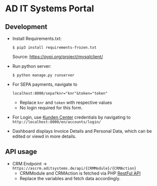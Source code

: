# AD IT Systems Portal

## Development

* Install Requirements.txt:
  ```
  $ pip3 install requirements-frozen.txt
  ```
  Source: <https://pypi.org/project/mysqlclient/>
  
* Run python server:
    ```
    $ python manage.py runserver
    ```
- For SEPA payments, navigate to 
    ```
    localhost:8000/sepa?knr="knr"&token="token"
    ```
    - Replace `knr` and `token` with respective values
    - No login required for this form.

- For Login, use [Kunden Center](https://kunden.aditsystems.de/kc/Login/Login.html) credentials by navigating to `http://localhost:8000/en/accounts/login/`

- Dashboard displays Invoice Details and Personal Data, which can be edited or viewd in more details.

## API usage

- CRM Endpoint -> `https://ascrm.aditsystems.de/api/{CRMModule}/{CRMAction}`
    * CRMModule and CRMAction is fetched via PHP [RestFul API](https://git.aditsystems.de/as-crm/kundencenter/-/tree/main/modules)
    * Replace the variables and fetch data accordingly.